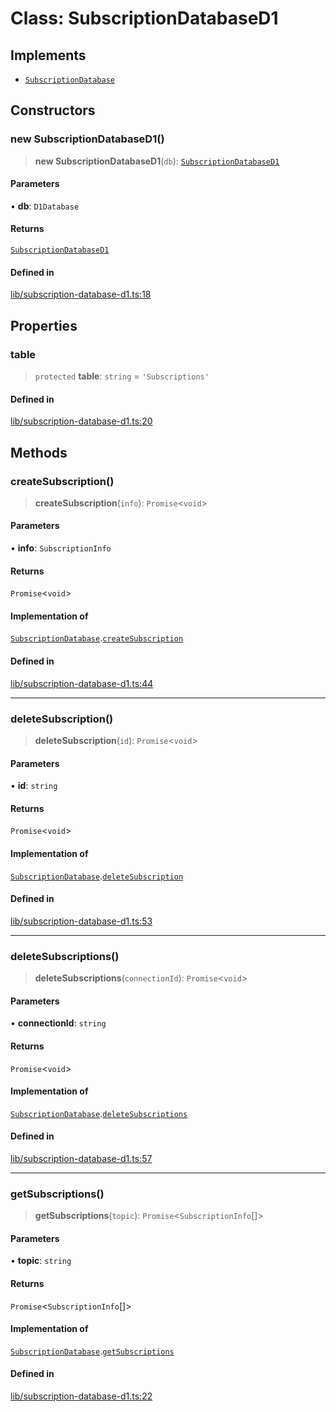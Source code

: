 # Class: SubscriptionDatabaseD1

## Implements

- [`SubscriptionDatabase`](SubscriptionDatabase.md)

## Constructors

### new SubscriptionDatabaseD1()

> **new SubscriptionDatabaseD1**(`db`): [`SubscriptionDatabaseD1`](SubscriptionDatabaseD1.md)

#### Parameters

• **db**: `D1Database`

#### Returns

[`SubscriptionDatabaseD1`](SubscriptionDatabaseD1.md)

#### Defined in

[lib/subscription-database-d1.ts:18](https://github.com/andreisergiu98/baeta/blob/277f62f15bfdecc05d507a84e60b62e5bc08a747/packages/subscriptions-cloudflare/lib/subscription-database-d1.ts#L18)

## Properties

### table

> `protected` **table**: `string` = `'Subscriptions'`

#### Defined in

[lib/subscription-database-d1.ts:20](https://github.com/andreisergiu98/baeta/blob/277f62f15bfdecc05d507a84e60b62e5bc08a747/packages/subscriptions-cloudflare/lib/subscription-database-d1.ts#L20)

## Methods

### createSubscription()

> **createSubscription**(`info`): `Promise`\<`void`\>

#### Parameters

• **info**: `SubscriptionInfo`

#### Returns

`Promise`\<`void`\>

#### Implementation of

[`SubscriptionDatabase`](SubscriptionDatabase.md).[`createSubscription`](SubscriptionDatabase.md#createsubscription)

#### Defined in

[lib/subscription-database-d1.ts:44](https://github.com/andreisergiu98/baeta/blob/277f62f15bfdecc05d507a84e60b62e5bc08a747/packages/subscriptions-cloudflare/lib/subscription-database-d1.ts#L44)

***

### deleteSubscription()

> **deleteSubscription**(`id`): `Promise`\<`void`\>

#### Parameters

• **id**: `string`

#### Returns

`Promise`\<`void`\>

#### Implementation of

[`SubscriptionDatabase`](SubscriptionDatabase.md).[`deleteSubscription`](SubscriptionDatabase.md#deletesubscription)

#### Defined in

[lib/subscription-database-d1.ts:53](https://github.com/andreisergiu98/baeta/blob/277f62f15bfdecc05d507a84e60b62e5bc08a747/packages/subscriptions-cloudflare/lib/subscription-database-d1.ts#L53)

***

### deleteSubscriptions()

> **deleteSubscriptions**(`connectionId`): `Promise`\<`void`\>

#### Parameters

• **connectionId**: `string`

#### Returns

`Promise`\<`void`\>

#### Implementation of

[`SubscriptionDatabase`](SubscriptionDatabase.md).[`deleteSubscriptions`](SubscriptionDatabase.md#deletesubscriptions)

#### Defined in

[lib/subscription-database-d1.ts:57](https://github.com/andreisergiu98/baeta/blob/277f62f15bfdecc05d507a84e60b62e5bc08a747/packages/subscriptions-cloudflare/lib/subscription-database-d1.ts#L57)

***

### getSubscriptions()

> **getSubscriptions**(`topic`): `Promise`\<`SubscriptionInfo`[]\>

#### Parameters

• **topic**: `string`

#### Returns

`Promise`\<`SubscriptionInfo`[]\>

#### Implementation of

[`SubscriptionDatabase`](SubscriptionDatabase.md).[`getSubscriptions`](SubscriptionDatabase.md#getsubscriptions)

#### Defined in

[lib/subscription-database-d1.ts:22](https://github.com/andreisergiu98/baeta/blob/277f62f15bfdecc05d507a84e60b62e5bc08a747/packages/subscriptions-cloudflare/lib/subscription-database-d1.ts#L22)
